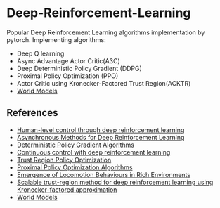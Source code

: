 # Deep-Reinforcement-Learning
Popular Deep Reinforcement Learning algorithms implementation by pytorch.
Implementing algorithms:
* Deep Q learning
* Async Advantage Actor Critic(A3C)
* Deep Deterministic Policy Gradient (DDPG)
* Proximal Policy Optimization (PPO)
* Actor Critic using Kronecker-Factored Trust Region(ACKTR)
* [World Models](https://worldmodels.github.io/)

## References
* [Human-level control through deep reinforcement learning](https://storage.googleapis.com/deepmind-media/dqn/DQNNaturePaper.pdf)
* [Asynchronous Methods for Deep Reinforcement Learning](https://arxiv.org/pdf/1602.01783.pdf)
* [Deterministic Policy Gradient Algorithms](http://proceedings.mlr.press/v32/silver14.pdf)
* [Continuous control with deep reinforcement learning](https://arxiv.org/pdf/1509.02971.pdf)
* [Trust Region Policy Optimization](https://arxiv.org/pdf/1502.05477.pdf)
* [Proximal Policy Optimization Algorithms](https://arxiv.org/pdf/1707.06347.pdf)
* [Emergence of Locomotion Behaviours in Rich Environments](https://arxiv.org/pdf/1707.02286.pdf)
* [Scalable trust-region method for deep reinforcement learning using Kronecker-factored approximation](https://arxiv.org/pdf/1708.05144.pdf)
* [World Models](https://arxiv.org/pdf/1803.10122.pdf)
